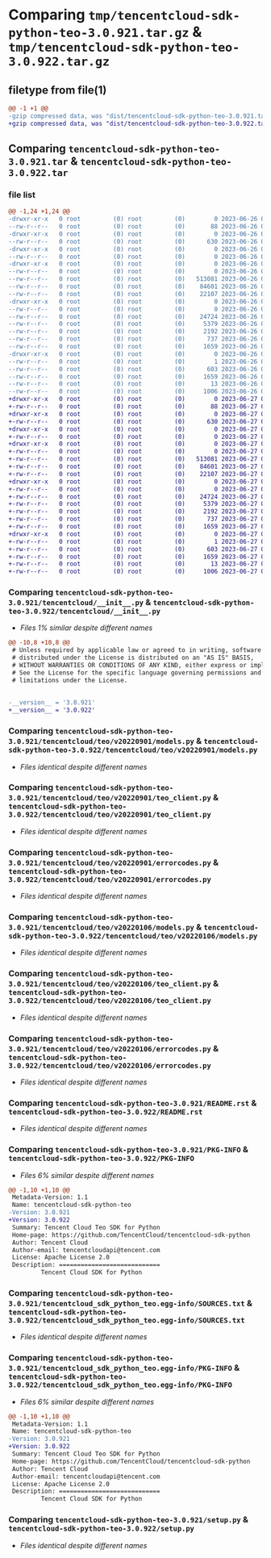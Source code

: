 # Comparing `tmp/tencentcloud-sdk-python-teo-3.0.921.tar.gz` & `tmp/tencentcloud-sdk-python-teo-3.0.922.tar.gz`

## filetype from file(1)

```diff
@@ -1 +1 @@
-gzip compressed data, was "dist/tencentcloud-sdk-python-teo-3.0.921.tar", last modified: Mon Jun 26 00:34:28 2023, max compression
+gzip compressed data, was "dist/tencentcloud-sdk-python-teo-3.0.922.tar", last modified: Tue Jun 27 00:34:41 2023, max compression
```

## Comparing `tencentcloud-sdk-python-teo-3.0.921.tar` & `tencentcloud-sdk-python-teo-3.0.922.tar`

### file list

```diff
@@ -1,24 +1,24 @@
-drwxr-xr-x   0 root         (0) root         (0)        0 2023-06-26 00:34:28.000000 tencentcloud-sdk-python-teo-3.0.921/
--rw-r--r--   0 root         (0) root         (0)       88 2023-06-26 00:34:28.000000 tencentcloud-sdk-python-teo-3.0.921/setup.cfg
-drwxr-xr-x   0 root         (0) root         (0)        0 2023-06-26 00:34:28.000000 tencentcloud-sdk-python-teo-3.0.921/tencentcloud/
--rw-r--r--   0 root         (0) root         (0)      630 2023-06-26 00:34:28.000000 tencentcloud-sdk-python-teo-3.0.921/tencentcloud/__init__.py
-drwxr-xr-x   0 root         (0) root         (0)        0 2023-06-26 00:34:28.000000 tencentcloud-sdk-python-teo-3.0.921/tencentcloud/teo/
--rw-r--r--   0 root         (0) root         (0)        0 2023-06-26 00:34:28.000000 tencentcloud-sdk-python-teo-3.0.921/tencentcloud/teo/__init__.py
-drwxr-xr-x   0 root         (0) root         (0)        0 2023-06-26 00:34:28.000000 tencentcloud-sdk-python-teo-3.0.921/tencentcloud/teo/v20220901/
--rw-r--r--   0 root         (0) root         (0)        0 2023-06-26 00:34:28.000000 tencentcloud-sdk-python-teo-3.0.921/tencentcloud/teo/v20220901/__init__.py
--rw-r--r--   0 root         (0) root         (0)   513081 2023-06-26 00:34:28.000000 tencentcloud-sdk-python-teo-3.0.921/tencentcloud/teo/v20220901/models.py
--rw-r--r--   0 root         (0) root         (0)    84601 2023-06-26 00:34:28.000000 tencentcloud-sdk-python-teo-3.0.921/tencentcloud/teo/v20220901/teo_client.py
--rw-r--r--   0 root         (0) root         (0)    22107 2023-06-26 00:34:28.000000 tencentcloud-sdk-python-teo-3.0.921/tencentcloud/teo/v20220901/errorcodes.py
-drwxr-xr-x   0 root         (0) root         (0)        0 2023-06-26 00:34:28.000000 tencentcloud-sdk-python-teo-3.0.921/tencentcloud/teo/v20220106/
--rw-r--r--   0 root         (0) root         (0)        0 2023-06-26 00:34:28.000000 tencentcloud-sdk-python-teo-3.0.921/tencentcloud/teo/v20220106/__init__.py
--rw-r--r--   0 root         (0) root         (0)    24724 2023-06-26 00:34:28.000000 tencentcloud-sdk-python-teo-3.0.921/tencentcloud/teo/v20220106/models.py
--rw-r--r--   0 root         (0) root         (0)     5379 2023-06-26 00:34:28.000000 tencentcloud-sdk-python-teo-3.0.921/tencentcloud/teo/v20220106/teo_client.py
--rw-r--r--   0 root         (0) root         (0)     2192 2023-06-26 00:34:28.000000 tencentcloud-sdk-python-teo-3.0.921/tencentcloud/teo/v20220106/errorcodes.py
--rw-r--r--   0 root         (0) root         (0)      737 2023-06-26 00:34:28.000000 tencentcloud-sdk-python-teo-3.0.921/README.rst
--rw-r--r--   0 root         (0) root         (0)     1659 2023-06-26 00:34:28.000000 tencentcloud-sdk-python-teo-3.0.921/PKG-INFO
-drwxr-xr-x   0 root         (0) root         (0)        0 2023-06-26 00:34:28.000000 tencentcloud-sdk-python-teo-3.0.921/tencentcloud_sdk_python_teo.egg-info/
--rw-r--r--   0 root         (0) root         (0)        1 2023-06-26 00:34:28.000000 tencentcloud-sdk-python-teo-3.0.921/tencentcloud_sdk_python_teo.egg-info/dependency_links.txt
--rw-r--r--   0 root         (0) root         (0)      603 2023-06-26 00:34:28.000000 tencentcloud-sdk-python-teo-3.0.921/tencentcloud_sdk_python_teo.egg-info/SOURCES.txt
--rw-r--r--   0 root         (0) root         (0)     1659 2023-06-26 00:34:28.000000 tencentcloud-sdk-python-teo-3.0.921/tencentcloud_sdk_python_teo.egg-info/PKG-INFO
--rw-r--r--   0 root         (0) root         (0)       13 2023-06-26 00:34:28.000000 tencentcloud-sdk-python-teo-3.0.921/tencentcloud_sdk_python_teo.egg-info/top_level.txt
--rw-r--r--   0 root         (0) root         (0)     1006 2023-06-26 00:34:28.000000 tencentcloud-sdk-python-teo-3.0.921/setup.py
+drwxr-xr-x   0 root         (0) root         (0)        0 2023-06-27 00:34:41.000000 tencentcloud-sdk-python-teo-3.0.922/
+-rw-r--r--   0 root         (0) root         (0)       88 2023-06-27 00:34:41.000000 tencentcloud-sdk-python-teo-3.0.922/setup.cfg
+drwxr-xr-x   0 root         (0) root         (0)        0 2023-06-27 00:34:41.000000 tencentcloud-sdk-python-teo-3.0.922/tencentcloud/
+-rw-r--r--   0 root         (0) root         (0)      630 2023-06-27 00:34:41.000000 tencentcloud-sdk-python-teo-3.0.922/tencentcloud/__init__.py
+drwxr-xr-x   0 root         (0) root         (0)        0 2023-06-27 00:34:41.000000 tencentcloud-sdk-python-teo-3.0.922/tencentcloud/teo/
+-rw-r--r--   0 root         (0) root         (0)        0 2023-06-27 00:34:41.000000 tencentcloud-sdk-python-teo-3.0.922/tencentcloud/teo/__init__.py
+drwxr-xr-x   0 root         (0) root         (0)        0 2023-06-27 00:34:41.000000 tencentcloud-sdk-python-teo-3.0.922/tencentcloud/teo/v20220901/
+-rw-r--r--   0 root         (0) root         (0)        0 2023-06-27 00:34:41.000000 tencentcloud-sdk-python-teo-3.0.922/tencentcloud/teo/v20220901/__init__.py
+-rw-r--r--   0 root         (0) root         (0)   513081 2023-06-27 00:34:41.000000 tencentcloud-sdk-python-teo-3.0.922/tencentcloud/teo/v20220901/models.py
+-rw-r--r--   0 root         (0) root         (0)    84601 2023-06-27 00:34:41.000000 tencentcloud-sdk-python-teo-3.0.922/tencentcloud/teo/v20220901/teo_client.py
+-rw-r--r--   0 root         (0) root         (0)    22107 2023-06-27 00:34:41.000000 tencentcloud-sdk-python-teo-3.0.922/tencentcloud/teo/v20220901/errorcodes.py
+drwxr-xr-x   0 root         (0) root         (0)        0 2023-06-27 00:34:41.000000 tencentcloud-sdk-python-teo-3.0.922/tencentcloud/teo/v20220106/
+-rw-r--r--   0 root         (0) root         (0)        0 2023-06-27 00:34:41.000000 tencentcloud-sdk-python-teo-3.0.922/tencentcloud/teo/v20220106/__init__.py
+-rw-r--r--   0 root         (0) root         (0)    24724 2023-06-27 00:34:41.000000 tencentcloud-sdk-python-teo-3.0.922/tencentcloud/teo/v20220106/models.py
+-rw-r--r--   0 root         (0) root         (0)     5379 2023-06-27 00:34:41.000000 tencentcloud-sdk-python-teo-3.0.922/tencentcloud/teo/v20220106/teo_client.py
+-rw-r--r--   0 root         (0) root         (0)     2192 2023-06-27 00:34:41.000000 tencentcloud-sdk-python-teo-3.0.922/tencentcloud/teo/v20220106/errorcodes.py
+-rw-r--r--   0 root         (0) root         (0)      737 2023-06-27 00:34:41.000000 tencentcloud-sdk-python-teo-3.0.922/README.rst
+-rw-r--r--   0 root         (0) root         (0)     1659 2023-06-27 00:34:41.000000 tencentcloud-sdk-python-teo-3.0.922/PKG-INFO
+drwxr-xr-x   0 root         (0) root         (0)        0 2023-06-27 00:34:41.000000 tencentcloud-sdk-python-teo-3.0.922/tencentcloud_sdk_python_teo.egg-info/
+-rw-r--r--   0 root         (0) root         (0)        1 2023-06-27 00:34:41.000000 tencentcloud-sdk-python-teo-3.0.922/tencentcloud_sdk_python_teo.egg-info/dependency_links.txt
+-rw-r--r--   0 root         (0) root         (0)      603 2023-06-27 00:34:41.000000 tencentcloud-sdk-python-teo-3.0.922/tencentcloud_sdk_python_teo.egg-info/SOURCES.txt
+-rw-r--r--   0 root         (0) root         (0)     1659 2023-06-27 00:34:41.000000 tencentcloud-sdk-python-teo-3.0.922/tencentcloud_sdk_python_teo.egg-info/PKG-INFO
+-rw-r--r--   0 root         (0) root         (0)       13 2023-06-27 00:34:41.000000 tencentcloud-sdk-python-teo-3.0.922/tencentcloud_sdk_python_teo.egg-info/top_level.txt
+-rw-r--r--   0 root         (0) root         (0)     1006 2023-06-27 00:34:41.000000 tencentcloud-sdk-python-teo-3.0.922/setup.py
```

### Comparing `tencentcloud-sdk-python-teo-3.0.921/tencentcloud/__init__.py` & `tencentcloud-sdk-python-teo-3.0.922/tencentcloud/__init__.py`

 * *Files 1% similar despite different names*

```diff
@@ -10,8 +10,8 @@
 # Unless required by applicable law or agreed to in writing, software
 # distributed under the License is distributed on an "AS IS" BASIS,
 # WITHOUT WARRANTIES OR CONDITIONS OF ANY KIND, either express or implied.
 # See the License for the specific language governing permissions and
 # limitations under the License.
 
 
-__version__ = '3.0.921'
+__version__ = '3.0.922'
```

### Comparing `tencentcloud-sdk-python-teo-3.0.921/tencentcloud/teo/v20220901/models.py` & `tencentcloud-sdk-python-teo-3.0.922/tencentcloud/teo/v20220901/models.py`

 * *Files identical despite different names*

### Comparing `tencentcloud-sdk-python-teo-3.0.921/tencentcloud/teo/v20220901/teo_client.py` & `tencentcloud-sdk-python-teo-3.0.922/tencentcloud/teo/v20220901/teo_client.py`

 * *Files identical despite different names*

### Comparing `tencentcloud-sdk-python-teo-3.0.921/tencentcloud/teo/v20220901/errorcodes.py` & `tencentcloud-sdk-python-teo-3.0.922/tencentcloud/teo/v20220901/errorcodes.py`

 * *Files identical despite different names*

### Comparing `tencentcloud-sdk-python-teo-3.0.921/tencentcloud/teo/v20220106/models.py` & `tencentcloud-sdk-python-teo-3.0.922/tencentcloud/teo/v20220106/models.py`

 * *Files identical despite different names*

### Comparing `tencentcloud-sdk-python-teo-3.0.921/tencentcloud/teo/v20220106/teo_client.py` & `tencentcloud-sdk-python-teo-3.0.922/tencentcloud/teo/v20220106/teo_client.py`

 * *Files identical despite different names*

### Comparing `tencentcloud-sdk-python-teo-3.0.921/tencentcloud/teo/v20220106/errorcodes.py` & `tencentcloud-sdk-python-teo-3.0.922/tencentcloud/teo/v20220106/errorcodes.py`

 * *Files identical despite different names*

### Comparing `tencentcloud-sdk-python-teo-3.0.921/README.rst` & `tencentcloud-sdk-python-teo-3.0.922/README.rst`

 * *Files identical despite different names*

### Comparing `tencentcloud-sdk-python-teo-3.0.921/PKG-INFO` & `tencentcloud-sdk-python-teo-3.0.922/PKG-INFO`

 * *Files 6% similar despite different names*

```diff
@@ -1,10 +1,10 @@
 Metadata-Version: 1.1
 Name: tencentcloud-sdk-python-teo
-Version: 3.0.921
+Version: 3.0.922
 Summary: Tencent Cloud Teo SDK for Python
 Home-page: https://github.com/TencentCloud/tencentcloud-sdk-python
 Author: Tencent Cloud
 Author-email: tencentcloudapi@tencent.com
 License: Apache License 2.0
 Description: ============================
         Tencent Cloud SDK for Python
```

### Comparing `tencentcloud-sdk-python-teo-3.0.921/tencentcloud_sdk_python_teo.egg-info/SOURCES.txt` & `tencentcloud-sdk-python-teo-3.0.922/tencentcloud_sdk_python_teo.egg-info/SOURCES.txt`

 * *Files identical despite different names*

### Comparing `tencentcloud-sdk-python-teo-3.0.921/tencentcloud_sdk_python_teo.egg-info/PKG-INFO` & `tencentcloud-sdk-python-teo-3.0.922/tencentcloud_sdk_python_teo.egg-info/PKG-INFO`

 * *Files 6% similar despite different names*

```diff
@@ -1,10 +1,10 @@
 Metadata-Version: 1.1
 Name: tencentcloud-sdk-python-teo
-Version: 3.0.921
+Version: 3.0.922
 Summary: Tencent Cloud Teo SDK for Python
 Home-page: https://github.com/TencentCloud/tencentcloud-sdk-python
 Author: Tencent Cloud
 Author-email: tencentcloudapi@tencent.com
 License: Apache License 2.0
 Description: ============================
         Tencent Cloud SDK for Python
```

### Comparing `tencentcloud-sdk-python-teo-3.0.921/setup.py` & `tencentcloud-sdk-python-teo-3.0.922/setup.py`

 * *Files identical despite different names*

